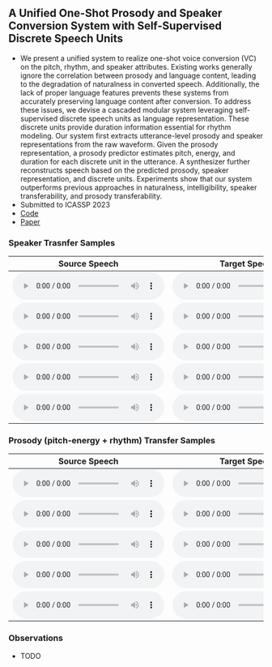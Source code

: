 ## A Unified One-Shot Prosody and Speaker Conversion System with Self-Supervised Discrete Speech Units

 - We present a unified system to realize one-shot voice conversion (VC) on the pitch, rhythm, and speaker attributes. Existing works generally ignore the correlation between prosody and language content, leading to the degradation of naturalness in converted speech. Additionally, the lack of proper language features prevents these systems from accurately preserving language content after conversion. To address these issues, we devise a cascaded modular system leveraging self-supervised discrete speech units as language representation. These discrete units provide duration information essential for rhythm modeling. Our system first extracts utterance-level prosody and speaker representations from the raw waveform. Given the prosody representation, a prosody predictor estimates pitch, energy, and duration for each discrete unit in the utterance. A synthesizer further reconstructs speech based on the predicted prosody, speaker representation, and discrete units. Experiments show that our system outperforms previous approaches in naturalness, intelligibility, speaker transferability, and prosody transferability.
 - Submitted to ICASSP 2023
 - [Code](https://github.com/b04901014/UUVC)
 - [Paper](...)

### Speaker Trasnfer Samples

|Source Speech|Target Speech|AutoVC|SRDVC|Ours (VCTK, predicted P,Q)|Ours (VCTK, original P,Q)|Ours (LibriTTS, original P,Q)|
|-------------|-------------|------|-----|--------------------------|-------------------------|-----------------------------|
|<audio src="samples/gt_source/8506_287660_000007_000001--8225_274374_000009_000000.wav" type="audio/wav" controls preload></audio>|<audio src="samples/gt_target/8506_287660_000007_000001--8225_274374_000009_000000.wav" type="audio/wav/" controls preload></audio>|<audio src="samples/autovc_speaker/8506_287660_000007_000001--8225_274374_000009_000000.wav" type="audio/wav/" controls preload></audio>|<audio src="samples/srdvc_speaker/8506_287660_000007_000001--8225_274374_000009_000000.wav" type="audio/wav/" controls preload></audio>|<audio src="samples/ours_speaker/8506_287660_000007_000001--8225_274374_000009_000000.wav" type="audio/wav/" controls preload></audio>|<audio src="samples/ours_exact_speaker/8506_287660_000007_000001--8225_274374_000009_000000.wav" type="audio/wav/" controls preload></audio>|<audio src="samples/libri_exact_speaker/8506_287660_000007_000001--8225_274374_000009_000000.wav" type="audio/wav/" controls preload></audio>|
|<audio src="samples/gt_source/8498_287358_000017_000002--3157_168062_000027_000002.wav" type="audio/wav" controls preload></audio>|<audio src="samples/gt_target/8498_287358_000017_000002--3157_168062_000027_000002.wav" type="audio/wav/" controls preload></audio>|<audio src="samples/autovc_speaker/8498_287358_000017_000002--3157_168062_000027_000002.wav" type="audio/wav/" controls preload></audio>|<audio src="samples/srdvc_speaker/8498_287358_000017_000002--3157_168062_000027_000002.wav" type="audio/wav/" controls preload></audio>|<audio src="samples/ours_speaker/8498_287358_000017_000002--3157_168062_000027_000002.wav" type="audio/wav/" controls preload></audio>|<audio src="samples/ours_exact_speaker/8498_287358_000017_000002--3157_168062_000027_000002.wav" type="audio/wav/" controls preload></audio>|<audio src="samples/libri_exact_speaker/8498_287358_000017_000002--3157_168062_000027_000002.wav" type="audio/wav/" controls preload></audio>|
|<audio src="samples/gt_source/8028_233366_000032_000003--1851_148312_000063_000000.wav" type="audio/wav" controls preload></audio>|<audio src="samples/gt_target/8028_233366_000032_000003--1851_148312_000063_000000.wav" type="audio/wav/" controls preload></audio>|<audio src="samples/autovc_speaker/8028_233366_000032_000003--1851_148312_000063_000000.wav" type="audio/wav/" controls preload></audio>|<audio src="samples/srdvc_speaker/8028_233366_000032_000003--1851_148312_000063_000000.wav" type="audio/wav/" controls preload></audio>|<audio src="samples/ours_speaker/8028_233366_000032_000003--1851_148312_000063_000000.wav" type="audio/wav/" controls preload></audio>|<audio src="samples/ours_exact_speaker/8028_233366_000032_000003--1851_148312_000063_000000.wav" type="audio/wav/" controls preload></audio>|<audio src="samples/libri_exact_speaker/8028_233366_000032_000003--1851_148312_000063_000000.wav" type="audio/wav/" controls preload></audio>|
|<audio src="samples/gt_source/6188_73024_000021_000004--1025_92814_000035_000001.wav" type="audio/wav" controls preload></audio>|<audio src="samples/gt_target/6188_73024_000021_000004--1025_92814_000035_000001.wav" type="audio/wav/" controls preload></audio>|<audio src="samples/autovc_speaker/6188_73024_000021_000004--1025_92814_000035_000001.wav" type="audio/wav/" controls preload></audio>|<audio src="samples/srdvc_speaker/6188_73024_000021_000004--1025_92814_000035_000001.wav" type="audio/wav/" controls preload></audio>|<audio src="samples/ours_speaker/6188_73024_000021_000004--1025_92814_000035_000001.wav" type="audio/wav/" controls preload></audio>|<audio src="samples/ours_exact_speaker/6188_73024_000021_000004--1025_92814_000035_000001.wav" type="audio/wav/" controls preload></audio>|<audio src="samples/libri_exact_speaker/6188_73024_000021_000004--1025_92814_000035_000001.wav" type="audio/wav/" controls preload></audio>|
|<audio src="samples/gt_source/3781_156973_000013_000000--5290_26685_000039_000002.wav" type="audio/wav" controls preload></audio>|<audio src="samples/gt_target/3781_156973_000013_000000--5290_26685_000039_000002.wav" type="audio/wav/" controls preload></audio>|<audio src="samples/autovc_speaker/3781_156973_000013_000000--5290_26685_000039_000002.wav" type="audio/wav/" controls preload></audio>|<audio src="samples/srdvc_speaker/3781_156973_000013_000000--5290_26685_000039_000002.wav" type="audio/wav/" controls preload></audio>|<audio src="samples/ours_speaker/3781_156973_000013_000000--5290_26685_000039_000002.wav" type="audio/wav/" controls preload></audio>|<audio src="samples/ours_exact_speaker/3781_156973_000013_000000--5290_26685_000039_000002.wav" type="audio/wav/" controls preload></audio>|<audio src="samples/libri_exact_speaker/3781_156973_000013_000000--5290_26685_000039_000002.wav" type="audio/wav/" controls preload></audio>|

### Prosody (pitch-energy + rhythm) Transfer Samples

|Source Speech|Target Speech|SRDVC|Ours (VCTK)|Ours (LibriTTS+VCTK+ESD)|
|-------------|-------------|-----|-----------|------------------------|
|<audio src="samples/gt_source/5093_48377_000002_000001--7245_104886_000021_000001.wav" type="audio/wav" controls preload></audio>|<audio src="samples/gt_target/5093_48377_000002_000001--7245_104886_000021_000001.wav" type="audio/wav/" controls preload></audio>|<audio src="samples/srdvc_prosody/5093_48377_000002_000001--7245_104886_000021_000001.wav" type="audio/wav/" controls preload></audio>|<audio src="samples/ours_prosody/5093_48377_000002_000001--7245_104886_000021_000001.wav" type="audio/wav/" controls preload></audio>|<audio src="samples/libri_prosody/5093_48377_000002_000001--7245_104886_000021_000001.wav" type="audio/wav/" controls preload></audio>|
|<audio src="samples/gt_source/6104_58845_000057_000000--8772_270777_000029_000000.wav" type="audio/wav" controls preload></audio>|<audio src="samples/gt_target/6104_58845_000057_000000--8772_270777_000029_000000.wav" type="audio/wav/" controls preload></audio>|<audio src="samples/srdvc_prosody/6104_58845_000057_000000--8772_270777_000029_000000.wav" type="audio/wav/" controls preload></audio>|<audio src="samples/ours_prosody/6104_58845_000057_000000--8772_270777_000029_000000.wav" type="audio/wav/" controls preload></audio>|<audio src="samples/libri_prosody/6104_58845_000057_000000--8772_270777_000029_000000.wav" type="audio/wav/" controls preload></audio>|
|<audio src="samples/gt_source/_plh_" type="audio/wav" controls preload></audio>|<audio src="samples/gt_target/_plh_" type="audio/wav/" controls preload></audio>|<audio src="samples/srdvc_prosody/_plh_" type="audio/wav/" controls preload></audio>|<audio src="samples/ours_prosody/_plh_" type="audio/wav/" controls preload></audio>|<audio src="samples/libri_prosody/_plh_" type="audio/wav/" controls preload></audio>|
|<audio src="samples/gt_source/_plh_" type="audio/wav" controls preload></audio>|<audio src="samples/gt_target/_plh_" type="audio/wav/" controls preload></audio>|<audio src="samples/srdvc_prosody/_plh_" type="audio/wav/" controls preload></audio>|<audio src="samples/ours_prosody/_plh_" type="audio/wav/" controls preload></audio>|<audio src="samples/libri_prosody/_plh_" type="audio/wav/" controls preload></audio>|
|<audio src="samples/gt_source/_plh_" type="audio/wav" controls preload></audio>|<audio src="samples/gt_target/_plh_" type="audio/wav/" controls preload></audio>|<audio src="samples/srdvc_prosody/_plh_" type="audio/wav/" controls preload></audio>|<audio src="samples/ours_prosody/_plh_" type="audio/wav/" controls preload></audio>|<audio src="samples/libri_prosody/_plh_" type="audio/wav/" controls preload></audio>|

### Observations
 - TODO
